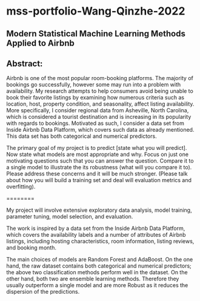 # mss-portfolio-Wang-Qinzhe-2022

## Modern Statistical Machine Learning Methods Applied to Airbnb
 
## Abstract:

Airbnb is one of the most popular room-booking platforms. The majority of bookings go successfully, however some may run into a problem with availability.
My research attempts to help consumers avoid being unable to book their favorite listings by examining how numerous criteria such as location, host, property condition, and seasonality, affect listing availability. More specifically, I consider regional data from Asheville, North Carolina, which is considered a tourist destination and is increasing in its popularity with regards to bookings. Motivated as such, I consider a data set from Inside Airbnb Data Platform, which covers such data as already mentioned. This data set has both categorical and numerical predictors. 

The primary goal of my project is to predict [state what you will predict]. Now state what models are most appropriate and why. Focus on just one motivating questions such that you can answer the question. Compare it to a single model to illustrate the its robustness (what will you compare it to). Please address these concerns and it will be much stronger. (Please talk about how you will build a training set and deal will evaluation metrics and overfitting). 

========

My project will involve extensive exploratory data analysis, model training, parameter tuning, model selection, and evaluation.
 
The work is inspired by a data set from the Inside Airbnb Data Platform, which covers the availability labels and a number of attributes of Airbnb listings, 
including hosting characteristics, room information, listing reviews, and booking month.  

The main choices of models are Random Forest and AdaBoost.
On the one hand, the raw dataset contains both categorical and numerical predictors; the above two classification methods perform well in the dataset. 
On the other hand, both two are ensemble learning methods. Therefore they usually outperform a single model and are more Robust as it reduces the dispersion of the predictions.
